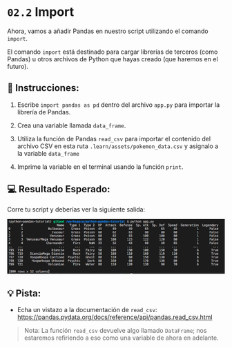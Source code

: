# `02.2` Import 

Ahora, vamos a añadir Pandas en nuestro script utilizando el comando `import`. 

El comando `import` está destinado para cargar librerías de terceros (como Pandas) u otros archivos de Python que hayas creado (que haremos en el futuro).

## 📝 Instrucciones:

1. Escribe `import pandas as pd` dentro del archivo `app.py` para importar la librería de Pandas.

2. Crea una variable llamada `data_frame`.

3. Utiliza la función de Pandas `read_csv` para importar el contenido del archivo CSV en esta ruta `.learn/assets/pokemon_data.csv` y asignalo a la variable `data_frame`

4. Imprime la variable en el terminal usando la función `print`.

## 💻 Resultado Esperado:

Corre tu script y deberías ver la siguiente salida:

![correr archivo app.py](../../assets/print-file.png)

## 💡 Pista:

+ Echa un vistazo a la documentación de `read_csv`: https://pandas.pydata.org/docs/reference/api/pandas.read_csv.html

> Nota: La función `read_csv` devuelve algo llamado `DataFrame`; nos estaremos refiriendo a eso como una variable de ahora en adelante.
